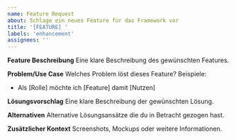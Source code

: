 ```yaml
---
name: Feature Request
about: Schlage ein neues Feature für das Framework vor
title: '[FEATURE] '
labels: 'enhancement'
assignees: ''
---
```


**Feature Beschreibung**
Eine klare Beschreibung des gewünschten Features.

**Problem/Use Case**
Welches Problem löst dieses Feature? Beispiele:
- Als [Rolle] möchte ich [Feature] damit [Nutzen]

**Lösungsvorschlag**
Eine klare Beschreibung der gewünschten Lösung.

**Alternativen**
Alternative Lösungsansätze die du in Betracht gezogen hast.

**Zusätzlicher Kontext**
Screenshots, Mockups oder weitere Informationen.
